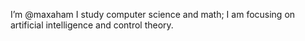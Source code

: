 I’m @maxaham
I study computer science and math; I am focusing on artificial intelligence and control theory.

<!---
maxaham/maxaham is a ✨ special ✨ repository because its `README.md` (this file) appears on your GitHub profile.
You can click the Preview link to take a look at your changes.
--->
